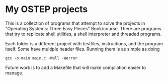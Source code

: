 # My OSTEP projects
This is a collection of programs that attempt to solve the projects in "Operating Systems: Three Easy Pieces" Book/course. There are programs that try to replicate shell utilities, a shell interpreter and threaded programs. 

Each folder is a different project with testfiles, instructions, and the program itself. Some have multiple header files. Running them is as simple as doing 

```
gcc -o main main.c -Wall -Werror
```

Future work is to add a Makefile that will make compilation easier to manage. 
